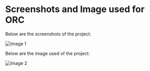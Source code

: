 # Screenshots and Image used for ORC

Below are the screenshots of the project:

![Image 1](Screenshot.png)

Below are the image used of the project:

![Image 2](product-manager-business-card.png)
